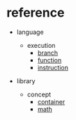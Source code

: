 # reference

- language
    - execution
        - [branch](ngl.execution.branch.md) 
        - [function](ngl.execution.function.md) 
        - [instruction](ngl.execution.instruction.md) 



- library
    - concept
        - [container](ngl.concept.container.md) 
        - [math](ngl.concept.math.md) 
